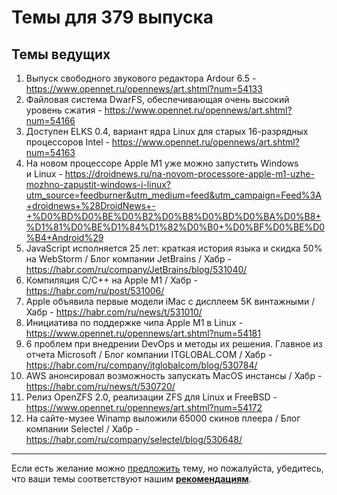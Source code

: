 # Темы для 379 выпуска

## Темы ведущих

1. Выпуск свободного звукового редактора Ardour 6.5 - https://www.opennet.ru/opennews/art.shtml?num=54133
1. Файловая система DwarFS, обеспечивающая очень высокий уровень сжатия - https://www.opennet.ru/opennews/art.shtml?num=54166
1. Доступен ELKS 0.4, вариант ядра Linux для старых 16-разрядных процессоров Intel - https://www.opennet.ru/opennews/art.shtml?num=54163
1. На новом процессоре Apple M1 уже можно запустить Windows и Linux - https://droidnews.ru/na-novom-processore-apple-m1-uzhe-mozhno-zapustit-windows-i-linux?utm_source=feedburner&utm_medium=feed&utm_campaign=Feed%3A+droidnews+%28DroidNews+-+%D0%BD%D0%BE%D0%B2%D0%B8%D0%BD%D0%BA%D0%B8+%D1%81%D0%BE%D1%84%D1%82%D0%B0+%D0%BF%D0%BE%D0%B4+Android%29
1. JavaScript исполняется 25 лет: краткая история языка и скидка 50% на WebStorm / Блог компании JetBrains / Хабр - https://habr.com/ru/company/JetBrains/blog/531040/
1. Компиляция C/C++ на Apple M1 / Хабр - https://habr.com/ru/post/531006/
1. Apple объявила первые модели iMac с дисплеем 5K винтажными / Хабр - https://habr.com/ru/news/t/531010/
1. Инициатива по поддержке чипа Apple M1 в Linux - https://www.opennet.ru/opennews/art.shtml?num=54181
1. 6 проблем при внедрении DevOps и методы их решения. Главное из отчета Microsoft / Блог компании ITGLOBAL.COM / Хабр - https://habr.com/ru/company/itglobalcom/blog/530784/
1. AWS анонсировал возможность запускать MacOS инстансы / Хабр - https://habr.com/ru/news/t/530720/
1. Релиз OpenZFS 2.0, реализации ZFS для Linux и FreeBSD - https://www.opennet.ru/opennews/art.shtml?num=54172
1. На сайте-музее Winamp выложили 65000 скинов плеера / Блог компании Selectel / Хабр - https://habr.com/ru/company/selectel/blog/530648/

---

Если есть желание можно [предложить](themes_from_listeners.md) тему, но пожалуйста, убедитесь, что ваши темы соответствуют нашим **[рекомендациям](Recommendations_for_the_proposed_topics.md)**.
